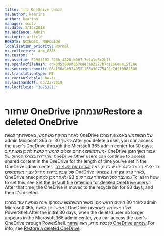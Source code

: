 ```yaml
---
title: שחזור OneDrive שנמחקו
ms.author: kaarins
author: kaarins
manager: scotv
ms.date: 5/15/2018
ms.audience: Admin
ms.topic: article
ROBOTS: NOINDEX, NOFOLLOW
localization_priority: Normal
ms.collection: Adm_O365
ms.custom: ''
ms.assetid: 5298f192-326b-4820-b007-7e1a1c3c2b13
ms.openlocfilehash: cd40d53606d857eee3a02277b7c1266e0e15f28e
ms.sourcegitcommit: 03a156a9c9740521155a30775492c7dff0982588
ms.translationtype: MT
ms.contentlocale: he-IL
ms.lasthandoff: 03/22/2019
ms.locfileid: "30753211"
---
```

# <a name="restore-a-deleted-onedrive"></a><span data-ttu-id="f2905-102">שחזור OneDrive שנמחקו</span><span class="sxs-lookup"><span data-stu-id="f2905-102">Restore a deleted OneDrive</span></span>

<span data-ttu-id="f2905-103">לאחר מחיקת משתמש, באפשרותך לגשת OneDrive של המשתמש באמצעות מרכז admin Microsoft 365 למשך 30 יום.</span><span class="sxs-lookup"><span data-stu-id="f2905-103">After you delete a user, you can access the user's OneDrive through the Microsoft 365 admin center for 30 days.</span></span> <span data-ttu-id="f2905-104">משתמשים אחרים יכולים להמשיך לגשת לתוכן משותף ב- OneDrive עבור משך הזמן שהגדרת במרכז הניהול של OneDrive.</span><span class="sxs-lookup"><span data-stu-id="f2905-104">Other users can continue to access shared content in the OneDrive for the length of time you've set in the OneDrive admin center.</span></span> <span data-ttu-id="f2905-105">(כדי ללמוד כיצד להגדיר פעולה זו, ראה [הגדרת את השמירה של קובץ ברירת מחדל עבור משתמשים OneDrive שנמחקו](https://go.microsoft.com/fwlink/?linkid=874267).) לאחר פרק זמן זה, OneDrive מועבר לסל המיחזור עבור ימים 93 ולאחר מכן למחוק אותה.</span><span class="sxs-lookup"><span data-stu-id="f2905-105">(To learn how to set this, see [Set the default file retention for deleted OneDrive users](https://go.microsoft.com/fwlink/?linkid=874267).) After that time, the OneDrive is moved to the recycle bin for 93 days, and then it's deleted.</span></span>
  
<span data-ttu-id="f2905-106">לאחר 30 הימים הראשונים, כאשר המשתמש שנמחקו אינה מופיעה עוד במרכז admin Microsoft 365, באפשרותך לגשת OneDrive של המשתמש באמצעות PowerShell.</span><span class="sxs-lookup"><span data-stu-id="f2905-106">After the initial 30 days, when the deleted user no longer appears in the Microsoft 365 admin center, you can access the user's OneDrive through PowerShell.</span></span> <span data-ttu-id="f2905-107">לקבלת מידע, ראה [שחזור OneDrive שנמחק](https://go.microsoft.com/fwlink/?linkid=874269).</span><span class="sxs-lookup"><span data-stu-id="f2905-107">For info, see [Restore a deleted OneDrive](https://go.microsoft.com/fwlink/?linkid=874269).</span></span>
  

